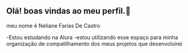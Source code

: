## Olá! boas vindas ao meu perfil.🥰

meu nome é Neliane Farias De Castro

-Estou estudando na Alura
-estou utilizando esse espaço para minha organização de compatilhamento dos meus projetos que desenvolvirei
